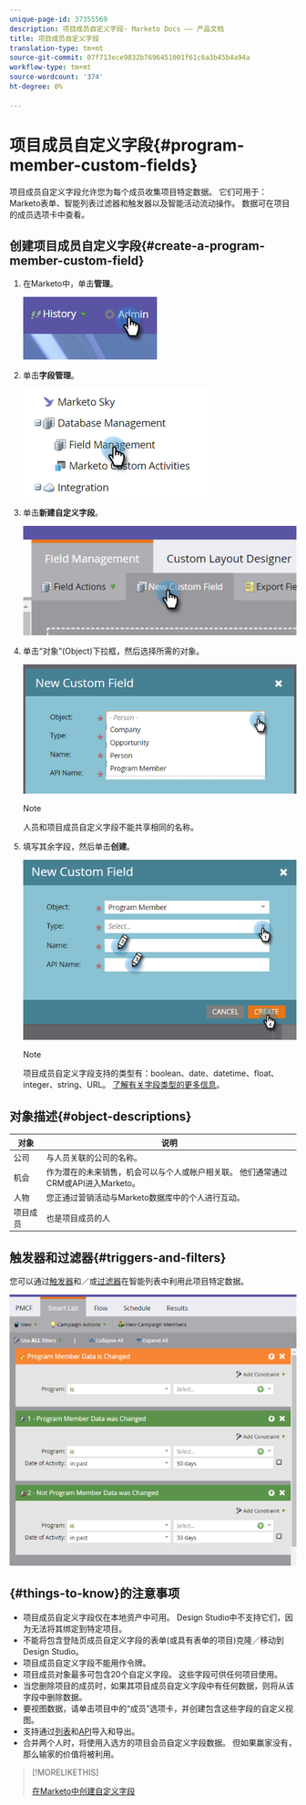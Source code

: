```yaml
---
unique-page-id: 37355569
description: 项目成员自定义字段- Marketo Docs —— 产品文档
title: 项目成员自定义字段
translation-type: tm+mt
source-git-commit: 07f713ece9832b7696451001f61c6a3b45b4a94a
workflow-type: tm+mt
source-wordcount: '374'
ht-degree: 0%

---
```



# 项目成员自定义字段{#program-member-custom-fields}

项目成员自定义字段允许您为每个成员收集项目特定数据。 它们可用于：Marketo表单、智能列表过滤器和触发器以及智能活动流动操作。 数据可在项目的成员选项卡中查看。

## 创建项目成员自定义字段{#create-a-program-member-custom-field}

1. 在Marketo中，单击&#x200B;**管理**。

   ![](assets/one.png)

1. 单击&#x200B;**字段管理**。

   ![](assets/two.png)

1. 单击&#x200B;**新建自定义字段**。

   ![](assets/three.png)

1. 单击“对象”(Object)下拉框，然后选择所需的对象。

   ![](assets/four.png)

   >[!NOTE]
   >
   >人员和项目成员自定义字段不能共享相同的名称。

1. 填写其余字段，然后单击&#x200B;**创建**。

   ![](assets/five.png)

   >[!NOTE]
   >
   >项目成员自定义字段支持的类型有：boolean、date、datetime、float、integer、string、URL。 [了解有关字段类型的更多信息](/help/marketo/product-docs/administration/field-management/custom-field-type-glossary.md)。

## 对象描述{#object-descriptions}

| 对象 | 说明 |
|---|---|
| 公司 | 与人员关联的公司的名称。 |
| 机会 | 作为潜在的未来销售，机会可以与个人或帐户相关联。 他们通常通过CRM或API进入Marketo。 |
| 人物 | 您正通过营销活动与Marketo数据库中的个人进行互动。 |
| 项目成员 | 也是项目成员的人 |

## 触发器和过滤器{#triggers-and-filters}

您可以通过[触发器](/help/marketo/product-docs/core-marketo-concepts/smart-campaigns/creating-a-smart-campaign/define-smart-list-for-smart-campaign-trigger.md)和／或[过滤器](/help/marketo/product-docs/core-marketo-concepts/smart-lists-and-static-lists/creating-a-smart-list/find-and-add-filters-to-a-smart-list.md)在智能列表中利用此项目特定数据。

![](assets/six.png)

## {#things-to-know}的注意事项

* 项目成员自定义字段仅在本地资产中可用。 Design Studio中不支持它们，因为无法将其绑定到特定项目。
* 不能将包含登陆页成员自定义字段的表单(或具有表单的项目)克隆／移动到Design Studio。
* 项目成员自定义字段不能用作令牌。
* 项目成员对象最多可包含20个自定义字段。 这些字段可供任何项目使用。
* 当您删除项目的成员时，如果其项目成员自定义字段中有任何数据，则将从该字段中删除数据。
* 要视图数据，请单击项目中的“成员”选项卡，并创建包含这些字段的自定义视图。
* 支持通过[列表](/help/marketo/getting-started/quick-wins/import-a-list-of-people.md)和[API](https://developers.marketo.com/)导入和导出。
* 合并两个人时，将使用入选方的项目会员自定义字段数据。 但如果赢家没有，那么输家的价值将被利用。

>[!MORELIKETHIS]
>
>[在Marketo中创建自定义字段](/help/marketo/product-docs/administration/field-management/create-a-custom-field-in-marketo.md)
